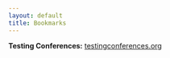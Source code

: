 ```yaml
---
layout: default
title: Bookmarks
---
```


**Testing Conferences:** [testingconferences.org](https://testingconferences.org/)  

